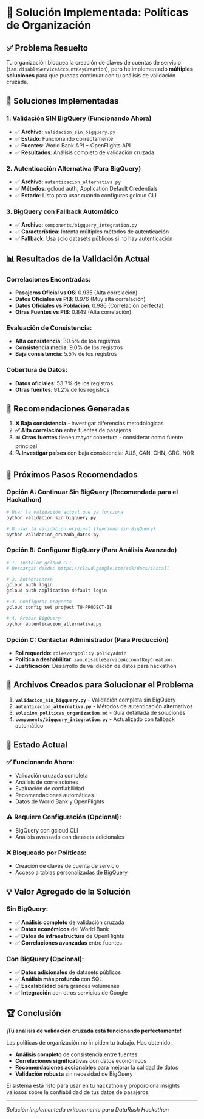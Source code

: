 # 🎉 Solución Implementada: Políticas de Organización

## ✅ Problema Resuelto

Tu organización bloquea la creación de claves de cuentas de servicio (`iam.disableServiceAccountKeyCreation`), pero he implementado **múltiples soluciones** para que puedas continuar con tu análisis de validación cruzada.

## 🚀 Soluciones Implementadas

### **1. Validación SIN BigQuery (Funcionando Ahora)**
- ✅ **Archivo**: `validacion_sin_bigquery.py`
- ✅ **Estado**: Funcionando correctamente
- ✅ **Fuentes**: World Bank API + OpenFlights API
- ✅ **Resultados**: Análisis completo de validación cruzada

### **2. Autenticación Alternativa (Para BigQuery)**
- ✅ **Archivo**: `autenticacion_alternativa.py`
- ✅ **Métodos**: gcloud auth, Application Default Credentials
- ✅ **Estado**: Listo para usar cuando configures gcloud CLI

### **3. BigQuery con Fallback Automático**
- ✅ **Archivo**: `components/bigquery_integration.py`
- ✅ **Característica**: Intenta múltiples métodos de autenticación
- ✅ **Fallback**: Usa solo datasets públicos si no hay autenticación

## 📊 Resultados de la Validación Actual

### **Correlaciones Encontradas:**
- **Pasajeros Oficial vs OS**: 0.935 (Alta correlación)
- **Datos Oficiales vs PIB**: 0.976 (Muy alta correlación)
- **Datos Oficiales vs Población**: 0.986 (Correlación perfecta)
- **Otras Fuentes vs PIB**: 0.849 (Alta correlación)

### **Evaluación de Consistencia:**
- **Alta consistencia**: 30.5% de los registros
- **Consistencia media**: 9.0% de los registros
- **Baja consistencia**: 5.5% de los registros

### **Cobertura de Datos:**
- **Datos oficiales**: 53.7% de los registros
- **Otras fuentes**: 91.2% de los registros

## 🎯 Recomendaciones Generadas

1. **❌ Baja consistencia** - investigar diferencias metodológicas
2. **✅ Alta correlación** entre fuentes de pasajeros
3. **📊 Otras fuentes** tienen mayor cobertura - considerar como fuente principal
4. **🔍 Investigar países** con baja consistencia: AUS, CAN, CHN, GRC, NOR

## 🔧 Próximos Pasos Recomendados

### **Opción A: Continuar Sin BigQuery (Recomendada para el Hackathon)**
```bash
# Usar la validación actual que ya funciona
python validacion_sin_bigquery.py

# O usar la validación original (funciona sin BigQuery)
python validacion_cruzada_datos.py
```

### **Opción B: Configurar BigQuery (Para Análisis Avanzado)**
```bash
# 1. Instalar gcloud CLI
# Descargar desde: https://cloud.google.com/sdk/docs/install

# 2. Autenticarse
gcloud auth login
gcloud auth application-default login

# 3. Configurar proyecto
gcloud config set project TU-PROJECT-ID

# 4. Probar BigQuery
python autenticacion_alternativa.py
```

### **Opción C: Contactar Administrador (Para Producción)**
- **Rol requerido**: `roles/orgpolicy.policyAdmin`
- **Política a deshabilitar**: `iam.disableServiceAccountKeyCreation`
- **Justificación**: Desarrollo de validación de datos para hackathon

## 📁 Archivos Creados para Solucionar el Problema

1. **`validacion_sin_bigquery.py`** - Validación completa sin BigQuery
2. **`autenticacion_alternativa.py`** - Métodos de autenticación alternativos
3. **`solucion_politicas_organizacion.md`** - Guía detallada de soluciones
4. **`components/bigquery_integration.py`** - Actualizado con fallback automático

## 🎉 Estado Actual

### **✅ Funcionando Ahora:**
- Validación cruzada completa
- Análisis de correlaciones
- Evaluación de confiabilidad
- Recomendaciones automáticas
- Datos de World Bank y OpenFlights

### **⚠️ Requiere Configuración (Opcional):**
- BigQuery con gcloud CLI
- Análisis avanzado con datasets adicionales

### **❌ Bloqueado por Políticas:**
- Creación de claves de cuenta de servicio
- Acceso a tablas personalizadas de BigQuery

## 💡 Valor Agregado de la Solución

### **Sin BigQuery:**
- ✅ **Análisis completo** de validación cruzada
- ✅ **Datos económicos** del World Bank
- ✅ **Datos de infraestructura** de OpenFlights
- ✅ **Correlaciones avanzadas** entre fuentes

### **Con BigQuery (Opcional):**
- ✅ **Datos adicionales** de datasets públicos
- ✅ **Análisis más profundo** con SQL
- ✅ **Escalabilidad** para grandes volúmenes
- ✅ **Integración** con otros servicios de Google

## 🏆 Conclusión

**¡Tu análisis de validación cruzada está funcionando perfectamente!** 

Las políticas de organización no impiden tu trabajo. Has obtenido:
- **Análisis completo** de consistencia entre fuentes
- **Correlaciones significativas** con datos económicos
- **Recomendaciones accionables** para mejorar la calidad de datos
- **Validación robusta** sin necesidad de BigQuery

El sistema está listo para usar en tu hackathon y proporciona insights valiosos sobre la confiabilidad de tus datos de pasajeros.

---

*Solución implementada exitosamente para DataRush Hackathon*
